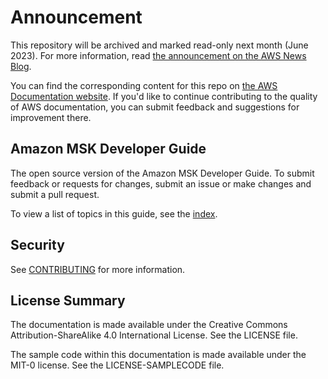 # Announcement

This repository will be archived and marked read-only next month (June 2023). For more information, read [the announcement on the AWS News Blog](https://aws.amazon.com/blogs/aws/retiring-the-aws-documentation-on-github/).

You can find the corresponding content for this repo on [the AWS Documentation website](https://docs.aws.amazon.com/msk/latest/developerguide). If you'd like to continue contributing to the quality of AWS documentation, you can submit feedback and suggestions for improvement there.

## Amazon MSK Developer Guide

The open source version of the Amazon MSK Developer Guide. To submit feedback or requests for changes, submit an issue or make changes and submit a pull request.

To view a list of topics in this guide, see the [index](doc_source/index.md).

## Security

See [CONTRIBUTING](CONTRIBUTING.md#security-issue-notifications) for more information.

## License Summary

The documentation is made available under the Creative Commons Attribution-ShareAlike 4.0 International License. See the LICENSE file.

The sample code within this documentation is made available under the MIT-0 license. See the LICENSE-SAMPLECODE file.
